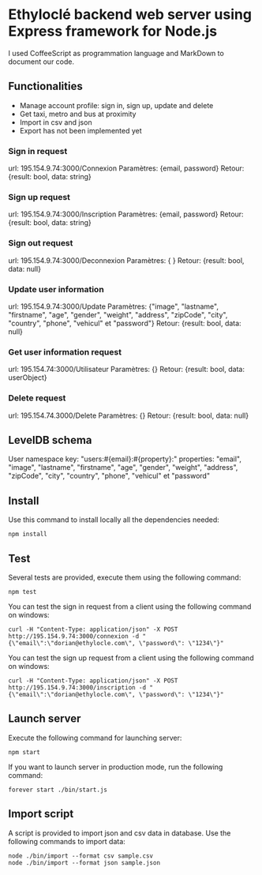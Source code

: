 # Ethyloclé backend web server using Express framework for Node.js

I used CoffeeScript as programmation language and MarkDown to document our code.

## Functionalities
* Manage account profile: sign in, sign up, update and delete
* Get taxi, metro and bus at proximity
* Import in csv and json
* Export has not been implemented yet

### Sign in request
url: 195.154.9.74:3000/Connexion
Paramètres: {email, password}
Retour: {result: bool, data: string}

### Sign up request
url: 195.154.9.74:3000/Inscription
Paramètres: {email, password}
Retour: {result: bool, data: string}

### Sign out request
url: 195.154.9.74:3000/Deconnexion
Paramètres: { }
Retour: {result: bool, data: null}

### Update user information
url: 195.154.9.74:3000/Update
Paramètres: {"image", "lastname", "firstname", "age", "gender", "weight", "address", "zipCode", "city", "country", "phone", "vehicul" et "password"}
Retour: {result: bool, data: null}

### Get user information request
url: 195.154.74:3000/Utilisateur
Paramètres: {}
Retour: {result: bool, data: userObject}

### Delete request
url: 195.154.74.3000/Delete
Paramètres: {}
Retour: {result: bool, data: null}

## LevelDB schema
User namespace key: "users:#{email}:#{property}:" properties: "email", "image", "lastname", "firstname", "age", "gender", "weight", "address", "zipCode", "city", "country", "phone", "vehicul" et "password"

## Install
Use this command to install locally all the dependencies needed:
```
npm install
```

## Test
Several tests are provided, execute them using the following command:
```
npm test
```
You can test the sign in request from a client using the following command on windows:
```
curl -H "Content-Type: application/json" -X POST http://195.154.9.74:3000/connexion -d "{\"email\":\"dorian@ethylocle.com\", \"password\": \"1234\"}"
```
You can test the sign up request from a client using the following command on windows:
```
curl -H "Content-Type: application/json" -X POST http://195.154.9.74:3000/inscription -d "{\"email\":\"dorian@ethylocle.com\", \"password\": \"1234\"}"
```

## Launch server
Execute the following command for launching server:
```
npm start
```
If you want to launch server in production mode, run the following command:
```
forever start ./bin/start.js
```

## Import script
A script is provided to import json and csv data in database. Use the following commands to import data:

```
node ./bin/import --format csv sample.csv
node ./bin/import --format json sample.json
```
